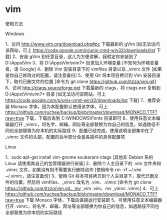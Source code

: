 vim
===
使用方法

Windows

1、访问 http://www.vim.org/download.php#pc 下载最新的 gVim [如无法访问该网站，可上 https://code.google.com/p/unix-cmd-win32/downloads/list 下载]
2、安装 gVim 到任意目录，这儿为方便讲解，我假定你安装到了 D:\Apps\Vim
3、将 D:\Apps\Vim\vim7* 目录加入环境变量 [不知何为环境变量者，请 Google]
4、删除 Vim 安装目录下的 vimfiles 目录以及 _vimrc 文件 [如果是你自己修改过的配置，请注意备份]
5、使用 Git 将本项目拷贝到 Vim 安装目录下，取代已删文件的位置 [命令为 git clone https://github.com/itzzq/vim.git]
6、访问 http://ctags.sourceforge.net 下载最新的 ctags，将 ctags.exe 复制到 D:\Apps\Vim\vim7* 目录 [如无法访问该网站，可上 https://code.google.com/p/unix-cmd-win32/downloads/list 下载]
7、推荐安装 Monaco 字体，因为本配置默认使用该字体，可上 https://github.com/ruchee/backup/blob/master/download/MONACO.TTF?raw=true 下载，下载后丢到 C:\WINDOWS\Fonts 目录即可
8、使用任意文本编辑器打开 _vimrc，将名字、邮箱、网址等全部替换为你自己的信息，如遇路径不同也全部替换为你本机的实际路径
9、配置已经完成，使用说明全部集中在了 _vimrc 文件的头部，配置的后半部分全是各插件的具体配置项

Linux 

1、sudo apt-get install vim-gnome exuberant-ctags [其他非 Debian 系的 Linux 请使用其自己的包管理器进行安装]
2、删除个人主目录下的 .vim 文件夹和 .vimrc 文件，如果没有则不需要执行删除动作 [使用命令 rm -rf ~/.vim ~/.vimrc，请注意备份]
3、使用 Git 将本项目拷贝到个人主目录下，取代已删文件的位置，然后将 vimfiles、_vimrc 改名为 .vim、.vimrc [命令为 git clone https://github.com/itzzq/vim.git、mv _vim .vim、mv _vimrc .vimrc]
4、可上 https://github.com/ruchee/backup/blob/master/download/MONACO.TTF?raw=true 下载 Monaco 字体，下载后直接运行安装即
5、可使用任意文本编辑器打开 .vimrc，将名字、邮箱、网址等全部替换为你自己的信息，如遇路径不同也全部替换为你本机的实际路径
